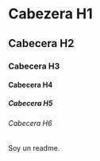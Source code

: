 # Cabezera H1
## Cabecera H2
### Cabecera H3
#### Cabecera H4
##### Cabecera H5
###### Cabecera H6


Soy un readme.